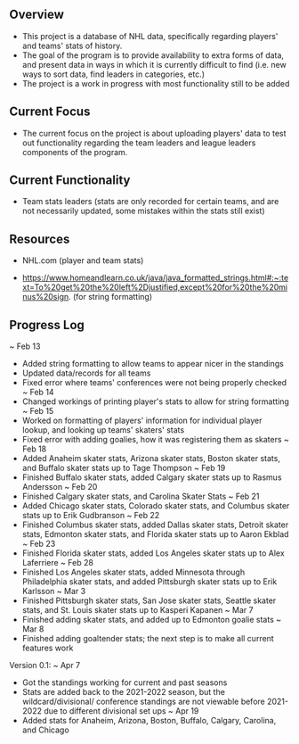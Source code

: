 ## Overview ##

 * This project is a database of NHL data, specifically regarding players' and 
   teams' stats of history.
 * The goal of the program is to provide availability to extra forms of data, and 
   present data in ways
   in which it is currently difficult to find (i.e. new ways to sort data, find 
   leaders in categories,
   etc.)
 * The project is a work in progress with most functionality still to be added

## Current Focus ##

* The current focus on the project is about uploading players' data to test out 
  functionality regarding
  the team leaders and league leaders components of the program.

## Current Functionality ##

 * Team stats leaders (stats are only recorded for certain teams, and are not 
   necessarily updated, some
   mistakes within the stats still exist)

## Resources ##

 * NHL.com (player and team stats)

 * https://www.homeandlearn.co.uk/java/java_formatted_strings.html#:~:text=To%20get%20the%20left%2Djustified,except%20for%20the%20minus%20sign. (for string formatting)

## Progress Log ##

~ Feb 13
 * Added string formatting to allow teams to appear nicer in the standings
 * Updated data/records for all teams
 * Fixed error where teams' conferences were not being properly checked
~ Feb 14
 * Changed workings of printing player's stats to allow for string formatting
~ Feb 15
 * Worked on formatting of players' information for individual player lookup,
   and looking up teams' skaters' stats
 * Fixed error with adding goalies, how it was registering them as skaters
~ Feb 18
 * Added Anaheim skater stats, Arizona skater stats, Boston skater stats, and
   Buffalo skater stats up to Tage Thompson
~ Feb 19
 * Finished Buffalo skater stats, added Calgary skater stats up to Rasmus
   Andersson
~ Feb 20
 * Finished Calgary skater stats, and Carolina Skater Stats
~ Feb 21
 * Added Chicago skater stats, Colorado skater stats, and Columbus skater
   stats up to Erik Gudbranson
~ Feb 22
 * Finished Columbus skater stats, added Dallas skater stats, Detroit skater
   stats, Edmonton skater stats, and Florida skater stats up to Aaron Ekblad
~ Feb 23
 * Finished Florida skater stats, added Los Angeles skater stats up to Alex
   Laferriere
~ Feb 28
 * Finished Los Angeles skater stats, added Minnesota through Philadelphia
   skater stats, and added Pittsburgh skater stats up to Erik Karlsson
~ Mar 3
 * Finished Pittsburgh skater stats, San Jose skater stats, Seattle skater
   stats, and St. Louis skater stats up to Kasperi Kapanen
~ Mar 7
 * Finished adding skater stats, and added up to Edmonton goalie stats
~ Mar 8
 * Finished adding goaltender stats; the next step is to make all current
   features work

Version 0.1:
~ Apr 7
 * Got the standings working for current and past seasons
 * Stats are added back to the 2021-2022 season, but the wildcard/divisional/
   conference standings are not viewable before 2021-2022 due to different
   divisional set ups
~ Apr 19
 * Added stats for Anaheim, Arizona, Boston, Buffalo, Calgary, Carolina, and
   Chicago